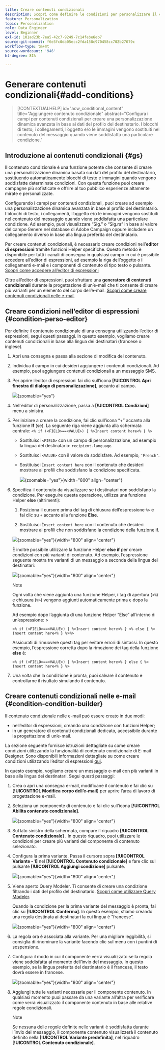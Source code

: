 ```yaml
---
title: Creare contenuti condizionali
description: Scopri come definire le condizioni per personalizzare il contenuto in Adobe Campaign Web
feature: Personalization
topic: Personalization
role: Data Engineer
level: Beginner
exl-id: 101ad23b-7ea5-42c7-9249-7c14febe6eb7
source-git-commit: f6e3fc0da05ecc2fda158c970458cc702b27079c
workflow-type: tm+mt
source-wordcount: '946'
ht-degree: 81%

---
```


# Generare contenuti condizionali{#add-conditions}

>[!CONTEXTUALHELP]
>id="acw_conditional_content"
>title="Aggiungere contenuto condizionale"
>abstract="Configura i campi per contenuti condizionali per creare una personalizzazione dinamica avanzata in base ai dati del profilo del destinatario. I blocchi di testo, i collegamenti, l’oggetto e/o le immagini vengono sostituiti nel contenuto del messaggio quando viene soddisfatta una particolare condizione."

## Introduzione ai contenuti condizionali {#gs}

Il contenuto condizionale è una funzione potente che consente di creare una personalizzazione dinamica basata sui dati del profilo del destinatario, sostituendo automaticamente blocchi di testo e immagini quando vengono soddisfatte determinate condizioni. Con questa funzione puoi creare campagne più sofisticate e offrire al tuo pubblico esperienze altamente mirate e personalizzate.

Configurando i campi per contenuti condizionali, puoi creare ad esempio una personalizzazione dinamica avanzata in base al profilo del destinatario. I blocchi di testo, i collegamenti, l’oggetto e/o le immagini vengono sostituiti nel contenuto del messaggio quando viene soddisfatta una particolare condizione. Ad esempio, puoi visualizzare “Sig.” o “Sig.ra” in base al valore del campo Genere nel database di Adobe Campaign oppure includere un collegamento diverso in base alla lingua preferita del destinatario.

Per creare contenuti condizionali, è necessario creare condizioni nell’**editor di espressioni** tramite funzioni Helper specifiche. Questo metodo è disponibile per tutti i canali di consegna in qualsiasi campo in cui è possibile accedere all’editor di espressioni, ad esempio la riga dell’oggetto o i collegamenti e-mail e i componenti di contenuto di tipo testo o pulsante. [Scopri come accedere all’editor di espressioni](gs-personalization.md#access)

Oltre all’editor di espressioni, puoi sfruttare una **generatore di contenuti condizionali** durante la progettazione di un’e-mail che ti consente di creare più varianti per un elemento del corpo dell’e-mail. [Scopri come creare contenuti condizionali nelle e-mail](#condition-condition-builder)

## Creare condizioni nell’editor di espressioni {#condition-perso-editor}

Per definire il contenuto condizionale di una consegna utilizzando l’editor di espressioni, segui questi passaggi. In questo esempio, vogliamo creare contenuti condizionali in base alla lingua dei destinatari (francese o inglese).

1. Apri una consegna e passa alla sezione di modifica del contenuto.

1. Individua il campo in cui desideri aggiungere i contenuti condizionali. Ad esempio, puoi aggiungere contenuti condizionali a un messaggio SMS.

1. Per aprire l’editor di espressioni fai clic sull’icona **[!UICONTROL Apri finestra di dialogo di personalizzazione]**, accanto al campo.

   ![](assets/open-perso-editor-sms.png){zoomable=&quot;yes&quot;}

1. Nell’editor di personalizzazione, passa a **[!UICONTROL Condizioni]** menu a sinistra.

1. Per iniziare a creare la condizione, fai clic sull’icona “+” accanto alla funzione **If** (se). La seguente riga viene aggiunta alla schermata centrale: `<% if (<FIELD>==<VALUE>) { %>Insert content here<% } %>`

   * Sostituisci `<FIELD>` con un campo di personalizzazione, ad esempio la lingua del destinatario: `recipient.language`.
   * Sostituisci `<VALUE>` con il valore da soddisfare. Ad esempio, `'French'`.
   * Sostituisci `Ìnsert content here` con il contenuto che desideri mostrare ai profili che soddisfano la condizione specificata.

     ![](assets/condition-sample1.png){zoomable=&quot;yes&quot;}{width="800" align="center"}

1. Specifica il contenuto da visualizzare se i destinatari non soddisfano la condizione. Per eseguire questa operazione, utilizza una funzione Helper **else** (altrimenti):

   1. Posiziona il cursore prima del tag di chiusura dell’espressione `%>` e fai clic su `+` accanto alla funzione **Else**.

   1. Sostituisci `Ìnsert content here` con il contenuto che desideri mostrare ai profili che non soddisfano la condizione della funzione if.

   ![](assets/condition-sample2.png){zoomable=&quot;yes&quot;}{width="800" align="center"}

   È inoltre possibile utilizzare la funzione Helper **else if** per creare condizioni con più varianti di contenuto. Ad esempio, l’espressione seguente mostra tre varianti di un messaggio a seconda della lingua dei destinatari:

   ![](assets/condition-sample3.png){zoomable=&quot;yes&quot;}{width="800" align="center"}

   >[!NOTE]
   >
   >Ogni volta che viene aggiunta una funzione Helper, i tag di apertura (`<%`) e chiusura (`%>`) vengono aggiunti automaticamente prima e dopo la funzione.
   >
   >Ad esempio dopo l’aggiunta di una funzione Helper “Else” all’interno di un’espressione: >
   >
   >`<% if (<FIELD>==<VALUE>) { %>Insert content here<% } <% else { %> Insert content here<% } %>%>`
   >
   >Assicurati di rimuovere questi tag per evitare errori di sintassi. In questo esempio, l’espressione corretta dopo la rimozione dei tag della funzione **else** è:
   >
   >`<% if (<FIELD>==<VALUE>) { %>Insert content here<% } else { %> Insert content here<% } %>`

1. Una volta che la condizione è pronta, puoi salvare il contenuto e controllarne il risultato simulando il contenuto.

## Creare contenuti condizionali nelle e-mail {#condition-condition-builder}

Il contenuto condizionale nelle e-mail può essere creato in due modi:
* nell’editor di espressioni, creando una condizione con funzioni Helper;
* in un generatore di contenuti condizionali dedicato, accessibile durante la progettazione di un’e-mail.

La sezione seguente fornisce istruzioni dettagliate su come creare condizioni utilizzando la funzionalità di contenuto condizionale di E-mail Designer. Sono disponibili informazioni dettagliate su come creare condizioni utilizzando l’editor di espressioni [qui](#condition-perso-editor).

In questo esempio, vogliamo creare un messaggio e-mail con più varianti in base alla lingua dei destinatari. Segui questi passaggi:

1. Crea o apri una consegna e-mail, modificane il contenuto e fai clic su **[!UICONTROL Modifica corpo dell’e-mail]** per aprire l’area di lavoro di progettazione e-mail.

1. Seleziona un componente di contenuto e fai clic sull’icona **[!UICONTROL Abilita contenuto condizionale]**.

   ![](assets/condition-email-enable.png){zoomable=&quot;yes&quot;}{width="800" align="center"}

1. Sul lato sinistro della schermata, compare il riquadro **[!UICONTROL Contenuto condizionale]** . In questo riquadro, puoi utilizzare le condizioni per creare più varianti del componente di contenuto selezionato.

1. Configura la prima variante. Passa il cursore sopra **[!UICONTROL Variante - 1]** nel **[!UICONTROL Contenuto condizionale]** e fare clic sul pulsante **[!UICONTROL Aggiungi condizione]** pulsante.

   ![](assets/condition-add-condition.png){zoomable=&quot;yes&quot;}{width="800" align="center"}

1. Viene aperto Query Modeler. Ti consente di creare una condizione filtrando i dati del profilo del destinatario. [Scopri come utilizzare Query Modeler](../query/query-modeler-overview.md).

   Quando la condizione per la prima variante del messaggio è pronta, fai clic su **[!UICONTROL Conferma]**. In questo esempio, stiamo creando una regola destinata ai destinatari la cui lingua è “francese”.

   ![](assets/condition-example.png){zoomable=&quot;yes&quot;}{width="800" align="center"}

1. La regola ora è associata alla variante. Per una migliore leggibilità, si consiglia di rinominare la variante facendo clic sul menu con i puntini di sospensione.

1. Configura il modo in cui il componente verrà visualizzato se la regola viene soddisfatta al momento dell’invio del messaggio. In questo esempio, se la lingua preferita del destinatario è il francese, il testo dovrà essere in francese.

   ![](assets/condition-email-variant1.png){zoomable=&quot;yes&quot;}{width="800" align="center"}

1. Aggiungi tutte le varianti necessarie per il componente contenuto. In qualsiasi momento puoi passare da una variante all’altra per verificare come verrà visualizzato il componente contenuto in base alle relative regole condizionali.

   >[!NOTE]
   >Se nessuna delle regole definite nelle varianti è soddisfatta durante l’invio del messaggio, il componente contenuto visualizzerà il contenuto definito nella **[!UICONTROL Variante predefinita]**, nel riquadro **[!UICONTROL Contenuto condizionale]**.
